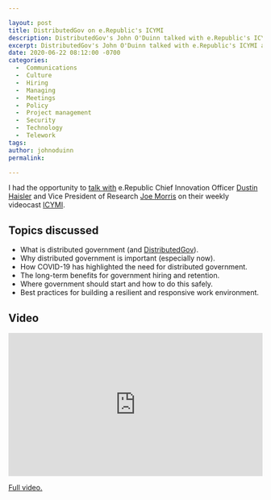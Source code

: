 ```yaml
---

layout: post
title: DistributedGov on e.Republic's ICYMI 
description: DistributedGov's John O'Duinn talked with e.Republic's ICYMI about government remote/telework and the future of public service work.
excerpt: DistributedGov's John O'Duinn talked with e.Republic's ICYMI about government remote/telework and the future of public service work.
date: 2020-06-22 08:12:00 -0700
categories:
  -  Communications
  -  Culture
  -  Hiring
  -  Managing
  -  Meetings
  -  Policy
  -  Project management
  -  Security
  -  Technology
  -  Telework
tags: 
author: johnoduinn
permalink: 

---
```


I had the opportunity to [talk with](https://www.linkedin.com/video/live/urn:li:ugcPost:6679820125820080128/)
 e.Republic Chief Innovation Officer [Dustin Haisler](https://www.linkedin.com/in/dustinhaisler/) and Vice President of Research [Joe Morris](https://www.linkedin.com/in/joeknowsgov/) on their weekly videocast [ICYMI](https://icymi.video/).

## Topics discussed

* What is distributed government (and [DistributedGov](https://distributedgov.com)).
* Why distributed government is important (especially now).
* How COVID-19 has highlighted the need for distributed government.
* The long-term benefits for government hiring and retention.
* Where government should start and how to do this safely.
* Best practices for building a resilient and responsive work environment.

## Video

<iframe src="https://www.linkedin.com/video/embed/live/urn:li:ugcPost:6679820125820080128" allowfullscreen="" title="Embedded post" width="504" height="284" frameborder="0"></iframe>

[Full video.](https://www.linkedin.com/video/live/urn:li:ugcPost:6679820125820080128/)
